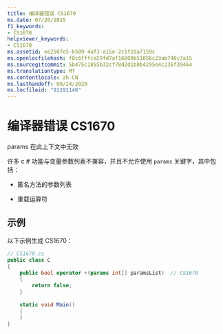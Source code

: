 ```yaml
---
title: 编译器错误 CS1670
ms.date: 07/20/2015
f1_keywords:
- CS1670
helpviewer_keywords:
- CS1670
ms.assetid: ee2507e5-b509-4af3-a15e-2c1f2da7159c
ms.openlocfilehash: f8c6fffca29fd7af16809b51056c23ab740c7a15
ms.sourcegitcommit: 5b475c1855b32cf78d2d1bbb4295e4c236f39464
ms.translationtype: MT
ms.contentlocale: zh-CN
ms.lasthandoff: 09/24/2020
ms.locfileid: "91191146"
---
```

# <a name="compiler-error-cs1670"></a>编译器错误 CS1670

params 在此上下文中无效  
  
 许多 c # 功能与变量参数列表不兼容，并且不允许使用 `params` 关键字，其中包括：  
  
- 匿名方法的参数列表  
  
- 重载运算符  
  
## <a name="example"></a>示例  

 以下示例生成 CS1670：  
  
```csharp  
// CS1670.cs  
public class C  
{  
    public bool operator +(params int[] paramsList)  // CS1670  
    {  
        return false;  
    }  
  
    static void Main()  
    {  
    }  
}  
```
